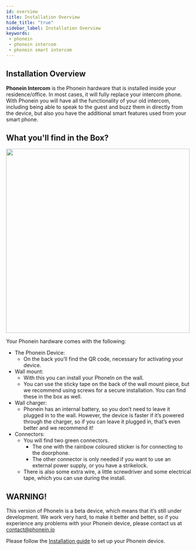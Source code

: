 ```yaml
---
id: overview
title: Installation Overview
hide_title: "true"
sidebar_label: Installation Overview
keywords:
 - phonein
 - phonein intercom
 - phonein smart intercom 
---
```


## Installation Overview

**Phonein Intercom** is the Phonein hardware that is installed inside your residence/office. In most cases, it will fully replace your intercom phone. With Phonein you will have all the functionality of your old intercom, including being able to speak to the guest and buzz them in directly from the device, but also you have the additional smart features used from your smart phone.

## What you'll find in the Box?
<img src="/img/phonein_box_overview.jpg" width="500" /><br/>

Your Phonein hardware comes with the following:
- The Phonein Device:
    - On the back you’ll find the QR code, necessary for activating your device.
- Wall mount: 
    - With this you can install your PhoneIn on the wall.
    - You can use the sticky tape on the back of the wall mount piece, but we recommend using screws for a secure installation. You can find these in the box as well.
- Wall charger: 
    - Phonein has an internal battery, so you don’t need to leave it plugged in to the wall. However, the device is faster if it’s powered through the charger, so if you can leave it plugged in, that’s even better and we recommend it!
- Connectors:
    - You will find two green connectors.
        - The one with the rainbow coloured sticker is for connecting to the doorphone.
        - The other connector is only needed if you want to use an external power supply, or you have a strikelock.
    - There is also some extra wire, a little screwdriver and some electrical tape, which you can use during the install.
## WARNING!
This version of PhoneIn is a beta device, which means that it’s still under development.
We work very hard, to make it better and better, so if you experience any problems with your Phonein device, please contact us at contact@phonein.io

Please follow the [Installation guide](/InstallationGuide/installing_phonein) to set up your Phonein device.

